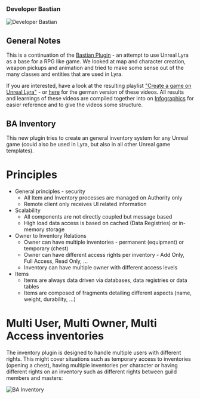 ### Developer Bastian

![Developer Bastian](https://developerbastian.github.io/www/assets/images/bastian.developer.png)

## General Notes
This is a continuation of the [Bastian Plugin](https://github.com/DeveloperBastian/BastianPlugin) - an attempt to use Unreal Lyra as a base for a RPG like game.
We looked at map and character creation, weapon pickups and animation and tried to make some sense out of the many classes and entities that are used in Lyra.

If you are interested, have a look at the resulting playlist ["Create a game on Unreal Lyra"](https://www.youtube.com/playlist?list=PLK0EcCQf_rrZUfro2vlwFLQ1Y8itOVSgd) - or [here](https://www.youtube.com/playlist?list=PLK0EcCQf_rrbllC32wvGTJxINbO4yXb0U) for the german version of these videos.
All results and learnings of these videos are compiled together into on [Infographics](https://github.com/DeveloperBastian/Unreal-Lyra-Concepts/blob/main/infographics/Unreal%20Lyra.pdf) for easier reference and to give the videos some structure.

## BA Inventory
This new plugin tries to create an general inventory system for any Unreal game (could also be used in Lyra, but also in all other Unreal game templates).

# Principles
* General principles - security
  *	All Item and Inventory processes are managed on Authority only
  * Remote client only receives UI related information
* Scalability
  * All components are not directly coupled but message based
  * High load data access is based on cached (Data Registries) or in-memory storage
* Owner to Inventory Relations
  * Owner can have multiple inventories - permanent (equipment) or temporary (chest)
  * Owner can have different access rights per inventory - Add Only, Full Access, Read Only, ...
  * Inventory can have multiple owner with different access levels
* Items
  * Items are always data driven via databases, data registries or data tables
  * Items are composed of fragments detailing different aspects (name, weight, durability, ...)

# Multi User, Multi Owner, Multi Access inventories
The inventory plugin is designed to handle multiple users with different rights.
This might cover situations such as temporary access to inventories (opening a chest), having multiple inventories per character or having different rights on an inventory such as different rights between guild members and masters:

![BA Inventory](https://developerbastian.github.io/www/assets/images/BA_Inventory_Processes.png)



